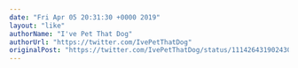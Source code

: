 ```yaml
---
date: "Fri Apr 05 20:31:30 +0000 2019"
layout: "like"
authorName: "I've Pet That Dog"
authorUrl: "https://twitter.com/IvePetThatDog"
originalPost: "https://twitter.com/IvePetThatDog/status/1114264319024300036"
---
```

